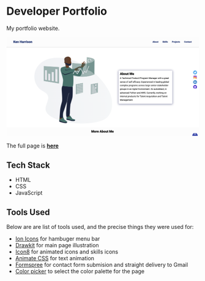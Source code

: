 # Developer Portfolio

My portfolio website.

![developer portfolio page](developer-page.png)

The full page is **[here](https://ktreharrison-tech-portfolio.netlify.app/)**

## Tech Stack

* HTML
* CSS
* JavaScript

## Tools Used

Below are are list of tools used, and the precise things they were used for:

* [Ion Icons](https://ionic.io/ionicons) for hambuger menu bar
* [Drawkit](https://undraw.co/) for main page illustration
* [Icon8](https://icons8.com/) for animated icons and skills icons
* [Animate CSS](https://animate.style/) for text animation
* [Formspree](https://formspree.io/) for contact form submision and straight delivery to Gmail
* [Color picker](https://imagecolorpicker.com/) to select the color palette for the page
